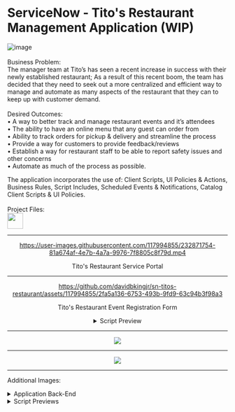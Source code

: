 # ServiceNow - Tito's Restaurant Management Application (WIP)
<head>

![image](https://user-images.githubusercontent.com/117994855/234485039-bd158d3a-98f6-461e-bf3c-b98c105a7354.png)
<br>
  <br>
Business Problem:
<br>The manager team at Tito’s has seen a recent increase in success with their newly established restaurant; As a result of this recent boom, the team has decided that they need to seek out a more centralized and efficient way to manage and automate as many aspects of the restaurant that they can to keep up with customer demand.
<br>
<br>
Desired Outcomes:
<br>• A way to better track and manage restaurant events and it’s attendees
<br>• The ability to have an online menu that any guest can order from
<br>• Ability to track orders for pickup & delivery and streamline the process
<br>• Provide a way for customers to provide feedback/reviews
<br>• Establish a way for restaurant staff to be able to report safety issues and other concerns
<br>• Automate as much of the process as possible.

The application incorporates the use of: Client Scripts, UI Policies & Actions, Business Rules, Script Includes, Scheduled Events & Notifications, Catalog Client Scripts & UI Policies.
<br> 
<br>
Project Files:<br>
<a href="https://gitlab.com/davidbkingjr/titos-restaurant"><img src="https://docs.gitlab.com/ee/user/img/markdown_logo.png" width="36" height="36" /></a>

</head>

<div align="center">
<hr>


https://user-images.githubusercontent.com/117994855/232871754-81a674af-4e7b-4a7a-9976-7f8805c8f79d.mp4

Tito's Restaurant Service Portal
<hr>  

https://github.com/davidbkingjr/sn-titos-restaurant/assets/117994855/2fa5a136-6753-493b-9fd9-63c94b3f98a3

Tito's Restaurant Event Registration Form <br>
<details>
  <summary>Script Preview</summary>
  <img src="https://i.imgur.com/3U5pZUX.png" name="Registration Widget">
  </details>
<hr>

<img src="https://i.imgur.com/D5WNBg6.jpg"> 
<br>
<hr>

<img src="https://i.imgur.com/IlcKoyd.jpg"> 
<br>
<hr>


</div>

Additional Images:
<details>
  <summary>Application Back-End</summary>
  <div align="center">
  <img src="https://i.imgur.com/tyCxyMC.png" name="Studio Preview"><br>
   Studio Preview <br> <br>
  <img src="image-url" name="image-name">
  <img src="image-url" name="image-name">
  </div>
</details>
<details>
  <summary>Script Previews</summary>
  <div align="center">
  <img src="https://i.imgur.com/yHRYdN8.png" name="Available Events Widget"><br>
  Available Events <br> <br>
    <img src="image-url" name="image-name">
  </div>
</details>
<!-- <br><a href="">Tables</a>
<br><a href="">Scripts</a>
<br><a href="">WIP</a>

